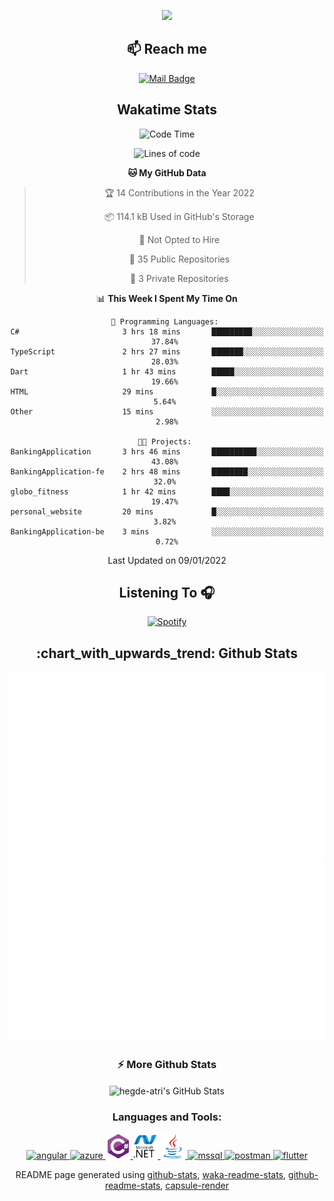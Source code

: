 <p align="center">
<img src="https://capsule-render.vercel.app/api?type=waving&color=0:ff00ff,100:6600ff&height=300&section=header&text=Welcome%20to%20my%20profile&fontColor=ffffff&fontSize=50&animation=fadeIn" />
</p>

<h2 align="center">
📫 Reach me
</h2>

<div align="center">

[![Mail Badge](https://img.shields.io/badge/-dev.hegdeatri@gmail.com-c0392b?style=flat&labelColor=c0392b&logo=gmail&logoColor=white)](mailto:dev.hegdeatri@gmail.com)

<h2 align="center">
Wakatime Stats
</h2>


<!--START_SECTION:waka-->
![Code Time](http://img.shields.io/badge/Code%20Time-145%20hrs%2030%20mins-blue)

![Lines of code](https://img.shields.io/badge/From%20Hello%20World%20I%27ve%20Written-872%20Thousand%20lines%20of%20code-blue)

**🐱 My GitHub Data** 

> 🏆 14 Contributions in the Year 2022
 > 
> 📦 114.1 kB Used in GitHub's Storage 
 > 
> 🚫 Not Opted to Hire
 > 
> 📜 35 Public Repositories 
 > 
> 🔑 3 Private Repositories  
 > 
📊 **This Week I Spent My Time On** 

```text
💬 Programming Languages: 
C#                       3 hrs 18 mins       █████████░░░░░░░░░░░░░░░░   37.84% 
TypeScript               2 hrs 27 mins       ███████░░░░░░░░░░░░░░░░░░   28.03% 
Dart                     1 hr 43 mins        █████░░░░░░░░░░░░░░░░░░░░   19.66% 
HTML                     29 mins             █░░░░░░░░░░░░░░░░░░░░░░░░   5.64% 
Other                    15 mins             ░░░░░░░░░░░░░░░░░░░░░░░░░   2.98%

🐱‍💻 Projects: 
BankingApplication       3 hrs 46 mins       ██████████░░░░░░░░░░░░░░░   43.08% 
BankingApplication-fe    2 hrs 48 mins       ████████░░░░░░░░░░░░░░░░░   32.0% 
globo_fitness            1 hr 42 mins        ████░░░░░░░░░░░░░░░░░░░░░   19.47% 
personal_website         20 mins             █░░░░░░░░░░░░░░░░░░░░░░░░   3.82% 
BankingApplication-be    3 mins              ░░░░░░░░░░░░░░░░░░░░░░░░░   0.72%

```


 Last Updated on 09/01/2022
<!--END_SECTION:waka-->

<h2 align="center">
Listening To 🎧
</h2>

[![Spotify](https://novatorem-hegde-atri.vercel.app/api/spotify)](https://open.spotify.com/user/hegde_atri)

<h2 align="center">
:chart_with_upwards_trend: Github Stats
</h2>
<p align="center">

![](https://github.com/hegde-atri/cuddly-succotash/blob/master/generated/overview.svg?raw=true)
![](https://github.com/hegde-atri/cuddly-succotash/blob/master/generated/languages.svg?raw=true)

</p>


### :zap: More Github Stats


<img align="center" alt="hegde-atri's GitHub Stats" src="https://github-readme-stats-hegde-atri.vercel.app/api?username=hegde-atri&show_icons=true&hide_border=true&theme=radical&count_private=true" />

<h3 align="center">Languages and Tools:</h3>

<p align="center"> <a href="https://angular.io" target="_blank"> <img src="https://angular.io/assets/images/logos/angular/angular.svg" alt="angular" width="40" height="40"/> </a> <a href="https://azure.microsoft.com/en-in/" target="_blank"> <img src="https://www.vectorlogo.zone/logos/microsoft_azure/microsoft_azure-icon.svg" alt="azure" width="40" height="40"/> </a> <a href="https://www.w3schools.com/cs/" target="_blank"> <img src="https://raw.githubusercontent.com/devicons/devicon/master/icons/csharp/csharp-original.svg" alt="csharp" width="40" height="40"/> </a> <a href="https://dotnet.microsoft.com/" target="_blank"> <img src="https://raw.githubusercontent.com/devicons/devicon/master/icons/dot-net/dot-net-original-wordmark.svg" alt="dotnet" width="40" height="40"/> </a> <a href="https://www.java.com" target="_blank"> <img src="https://raw.githubusercontent.com/devicons/devicon/master/icons/java/java-original.svg" alt="java" width="40" height="40"/> </a> <a href="https://www.microsoft.com/en-us/sql-server" target="_blank"> <img src="https://www.svgrepo.com/show/303229/microsoft-sql-server-logo.svg" alt="mssql" width="40" height="40"/> </a> <a href="https://postman.com" target="_blank"> <img src="https://www.vectorlogo.zone/logos/getpostman/getpostman-icon.svg" alt="postman" width="40" height="40"/> </a> <a href="https://flutter.dev" target="_blank"> <img src="https://www.vectorlogo.zone/logos/flutterio/flutterio-icon.svg" alt="flutter" width="40" height="40"/> </a> </p>


<p align="center">

README page generated using <a href="https://github.com/jstrieb/github-stats">github-stats</a>, <a href="https://github.com/anmol098/waka-readme-stats">waka-readme-stats</a>, <a href="https://github.com/anuraghazra/github-readme-stats">github-readme-stats</a>, <a href="https://github.com/kyechan99/capsule-render">capsule-render</a>

</p>
